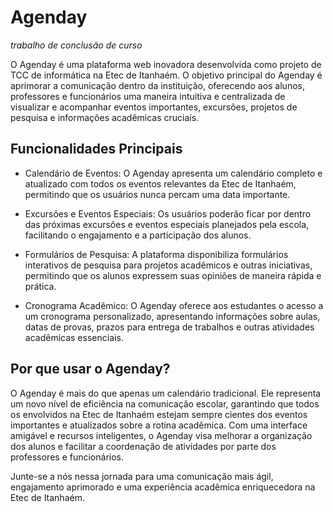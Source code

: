 # Agenday 
_trabalho de conclusão de curso_

O Agenday é uma plataforma web inovadora desenvolvida como projeto de TCC de informática na Etec de Itanhaém. O objetivo principal do Agenday é aprimorar a comunicação dentro da instituição, oferecendo aos alunos, professores e funcionários uma maneira intuitiva e centralizada de visualizar e acompanhar eventos importantes, excursões, projetos de pesquisa e informações acadêmicas cruciais.

## Funcionalidades Principais
- Calendário de Eventos: O Agenday apresenta um calendário completo e atualizado com todos os eventos relevantes da Etec de Itanhaém, permitindo que os usuários nunca percam uma data importante.

- Excursões e Eventos Especiais: Os usuários poderão ficar por dentro das próximas excursões e eventos especiais planejados pela escola, facilitando o engajamento e a participação dos alunos.

- Formulários de Pesquisa: A plataforma disponibiliza formulários interativos de pesquisa para projetos acadêmicos e outras iniciativas, permitindo que os alunos expressem suas opiniões de maneira rápida e prática.

- Cronograma Acadêmico: O Agenday oferece aos estudantes o acesso a um cronograma personalizado, apresentando informações sobre aulas, datas de provas, prazos para entrega de trabalhos e outras atividades acadêmicas essenciais.

## Por que usar o Agenday?
O Agenday é mais do que apenas um calendário tradicional. Ele representa um novo nível de eficiência na comunicação escolar, garantindo que todos os envolvidos na Etec de Itanhaém estejam sempre cientes dos eventos importantes e atualizados sobre a rotina acadêmica. Com uma interface amigável e recursos inteligentes, o Agenday visa melhorar a organização dos alunos e facilitar a coordenação de atividades por parte dos professores e funcionários.

Junte-se a nós nessa jornada para uma comunicação mais ágil, engajamento aprimorado e uma experiência acadêmica enriquecedora na Etec de Itanhaém.
